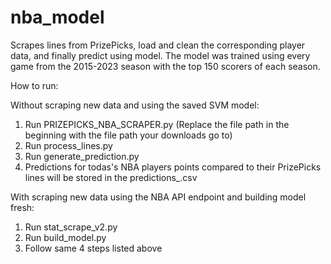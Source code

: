 # nba_model
Scrapes lines from PrizePicks, load and clean the corresponding player data, and finally predict using model. The model was trained using every game from the 2015-2023 season with the top 150 scorers of each season.

How to run:

Without scraping new data and using the saved SVM model:
1. Run PRIZEPICKS_NBA_SCRAPER.py (Replace the file path in the beginning with the file path your downloads go to)
2. Run process_lines.py
3. Run generate_prediction.py
4. Predictions for todas's NBA players points compared to their PrizePicks lines will be stored in the predictions_<timestamp>.csv

With scraping new data using the NBA API endpoint and building model fresh:
1. Run stat_scrape_v2.py
2. Run build_model.py
3. Follow same 4 steps listed above
